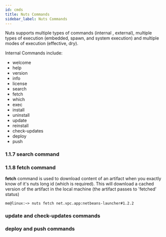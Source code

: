 ```yaml
---
id: cmds
title: Nuts Commands
sidebar_label: Nuts Commands
---
```



Nuts supports multiple types of commands (internal , external), multiple types of execution (embedded, spawn, and system execution) and multiple modes of execution (effective, dry).

Internal Commands include:
* welcome
* help
* version
* info
* license
* search
* fetch
* which
* exec
* install
* uninstall
* update
* reinstall
* check-updates
* deploy
* push


### 1.1.7 search command

### 1.1.8 fetch command
**fetch** command is used to download content of an artifact when you exactly know of it's nuts long id (which is required). This will download a cached version of the artifact in the local machine (the artifact passes to 'fetched' status)
```
me@linux:~> nuts fetch net.vpc.app:netbeans-launcher#1.2.2
```
### update and check-updates commands
### deploy and push commands



